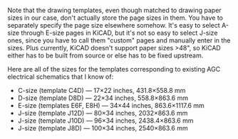 Note that the drawing templates, even though matched to drawing paper sizes in our case, don't actually store the page sizes in them.  You have to separately specify the page size elsewhere somehow.  It's easy to select A-size through E-size pages in KiCAD, but it's not so easy to select J-size ones, since you have to call them "custom" pages and manually enter in the sizes. Plus currently, KiCAD doesn't support paper sizes >48", so KiCAD either has to be built from source or else has to be fixed upstream.

Here are all of the sizes for the templates corresponding to existing AGC electrical schematics that I know of:
- C-size (template C4D) &mdash; 17&times;22 inches, 431.8&times;558.8 mm
- D-size (template D8D) &mdash; 22&times;34 inches, 558.8&times;863.6 mm
- E-size (templates E6F, E8H) &mdash; 34&times;44 inches, 863.6&times;1117.6 mm
- J-size (template J12D) &mdash; 80&times;34 inches, 2032&times;863.6 mm
- J-size (template J10D) &mdash; 96&times;34 inches, 2438.4&times;863.6 mm
- J-size (template J8D) &mdash; 100&times;34 inches, 2540&times;863.6 mm
